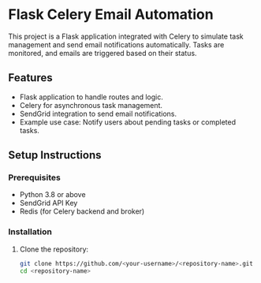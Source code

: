 # Flask Celery Email Automation

This project is a Flask application integrated with Celery to simulate task management and send email notifications automatically. Tasks are monitored, and emails are triggered based on their status.

## Features
- Flask application to handle routes and logic.
- Celery for asynchronous task management.
- SendGrid integration to send email notifications.
- Example use case: Notify users about pending tasks or completed tasks.

## Setup Instructions

### Prerequisites
- Python 3.8 or above
- SendGrid API Key
- Redis (for Celery backend and broker)

### Installation
1. Clone the repository:
   ```bash
   git clone https://github.com/<your-username>/<repository-name>.git
   cd <repository-name>
  
